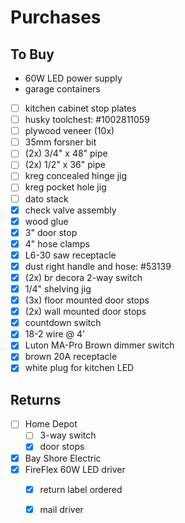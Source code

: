 # Purchases

## To Buy

- 60W LED power supply
- garage containers
- [ ] kitchen cabinet stop plates
- [ ] husky toolchest: #1002811059
- [ ] plywood veneer (10x)
- [ ] 35mm forsner bit
- [ ] (2x) 3/4" x 48" pipe
- [ ] (2x) 1/2" x 36" pipe
- [ ] kreg concealed hinge jig
- [ ] kreg pocket hole jig
- [ ] dato stack
- [x] check valve assembly
- [x] wood glue
- [x] 3" door stop
- [x] 4" hose clamps
- [x] L6-30 saw receptacle
- [x] dust right handle and hose: #53139
- [x] (2x) br decora 2-way switch
- [x] 1/4" shelving jig
- [x] (3x) floor mounted door stops
- [x] (2x) wall mounted door stops
- [x] countdown switch
- [x] 18-2 wire @ 4'
- [x] Luton MA-Pro Brown dimmer switch
- [x] brown 20A receptacle
- [x] white plug for kitchen LED

## Returns

- [ ] Home Depot
  - [ ] 3-way switch
  - [x] door stops
- [x] Bay Shore Electric
- [x] FireFlex 60W LED driver
  - [x] return label ordered
  - [x] mail driver


